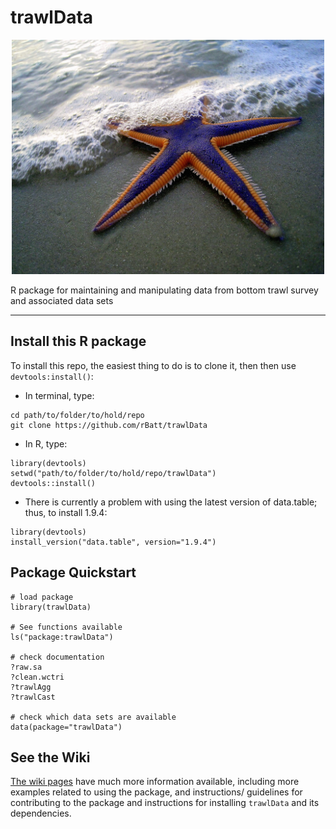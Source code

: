 <!--!![Travis-CI Build Status](https://magnum.travis-ci.com/rBatt/trawlData.svg?token=ZmFLF6sygbxo9Je63ydg&branch=master)-->


# trawlData
<p align="center">
 <!--:shell: :tropical_fish: :octopus: :fish: :fishing_pole_and_fish: -->
</p>

<!--![Random Trawl Species](./inst/extdata/taxPictures/Squalus_acanthias.jpg?raw=TRUE)-->
<p align="center">
<img src="./inst/extdata/taxPictures/Astropecten_articulatus.jpg?raw=TRUE", width="500">
</p>


R package for maintaining and manipulating data from bottom trawl survey and associated data sets

---


## Install this R package


To install this repo, the easiest thing to do is to clone it, then then use `devtools:install()`:  
 - In terminal, type:  
 
 ```{bash}
cd path/to/folder/to/hold/repo
git clone https://github.com/rBatt/trawlData
 ```  
 - In R, type:  

 ```{r}
library(devtools)
setwd("path/to/folder/to/hold/repo/trawlData")
devtools::install()
 ```
 - There is currently a problem with using the latest version of data.table; thus, to install 1.9.4:  
 
 ```{r}
 library(devtools)
 install_version("data.table", version="1.9.4")
 ```
 
## Package Quickstart
```{r}
# load package
library(trawlData)

# See functions available
ls("package:trawlData")

# check documentation
?raw.sa
?clean.wctri
?trawlAgg
?trawlCast

# check which data sets are available
data(package="trawlData")
```

## See the Wiki
[The wiki pages](https://github.com/rBatt/trawlData/wiki) have much more information available, including more examples related to using the package, and instructions/ guidelines for contributing to the package and instructions for installing `trawlData` and its dependencies.

